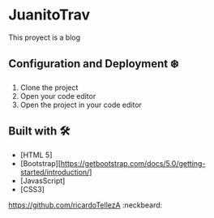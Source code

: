 # JuanitoTrav
This proyect is a blog



## Configuration and Deployment :snowflake:

1.	Clone the project
2. Open your code editor
3. Open the project in your code editor

## Built with 🛠️
* [HTML 5]
* [Bootstrap][https://getbootstrap.com/docs/5.0/getting-started/introduction/]
* [JavasScript]
* [CSS3]


https://github.com/ricardoTellezA :neckbeard:
